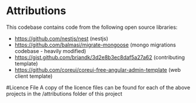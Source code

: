 # Attributions

This codebase contains code from the following open source libraries:

- https://github.com/nestjs/nest (nestjs)
- https://github.com/balmasi/migrate-mongoose (mongo migrations codebase - heavily modified)
- https://gist.github.com/briandk/3d2e8b3ec8daf5a27a62 (contributing template)
- https://github.com/coreui/coreui-free-angular-admin-template (web client template)

#Licence File
A copy of the licence files can be found for each of the above projects in the /attributions folder of this project
